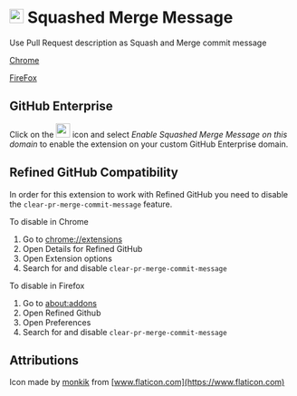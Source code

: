 # <img src="https://user-images.githubusercontent.com/125105/85856240-fe0a0d00-b7fa-11ea-8dbc-a642dcbef613.png" width="25" height="25"> Squashed Merge Message

Use Pull Request description as Squash and Merge commit message

[Chrome](https://chrome.google.com/webstore/detail/kgabfelbdpeifcemndligpdfddhbbmfm/)

[FireFox](https://addons.mozilla.org/en-US/firefox/addon/squashed-merge-message/)

## GitHub Enterprise 
Click on the <img src="https://user-images.githubusercontent.com/125105/85856240-fe0a0d00-b7fa-11ea-8dbc-a642dcbef613.png" width="25" height="25"> icon
 and select *Enable Squashed Merge Message on this domain* to enable the extension on your custom GitHub Enterprise domain. 

## Refined GitHub Compatibility
In order for this extension to work with Refined GitHub you need to disable the
`clear-pr-merge-commit-message` feature.

To disable in Chrome

1. Go to [chrome://extensions](chrome://extensions)
2. Open Details for Refined GitHub
3. Open Extension options
4. Search for and disable `clear-pr-merge-commit-message`

To disable in Firefox

1. Go to [about:addons](about:addons)
2. Open Refined Github
3. Open Preferences
4. Search for and disable `clear-pr-merge-commit-message`

## Attributions
Icon made by [monkik](https://www.flaticon.com/authors/monkik) from [www.flaticon.com](https://www.flaticon.com)